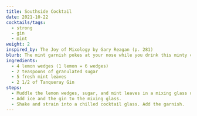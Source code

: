 ```yaml
---
title: Southside Cocktail
date: 2021-10-22
cocktails/tags:
  - strong
  - gin
  - mint
weight: 2
inspired_by: The Joy of Mixology by Gary Reagan (p. 281)
blurb: The mint garnish pokes at your nose while you drink this minty cocktail. If you like mint with your mint for more mint per square mint then this is the cocktail for you.
ingredients:
  - 4 lemon wedges (1 lemon = 6 wedges)
  - 2 teaspoons of granulated sugar
  - 5 fresh mint leaves
  - 2 1/2 of Tanqueray Gin
steps:
  - Muddle the lemon wedges, sugar, and mint leaves in a mixing glass until the sugar is completely dissolved, all the juice is extracted from the lemons, and the mint is thoroughly integrated into the juice.
  - Add ice and the gin to the mixing glass.
  - Shake and strain into a chilled cocktail glass. Add the garnish.
---
```

